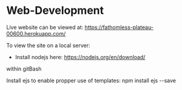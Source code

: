 # Web-Development

Live website can be viewed at:
https://fathomless-plateau-00600.herokuapp.com/

To view the site on a local server:

- Install nodejs here:  https://nodejs.org/en/download/

within gitBash


Install ejs to enable propper use of templates:
npm install ejs --save
